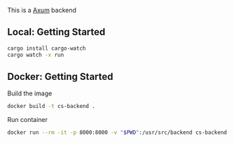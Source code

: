 This is a [Axum](https://docs.rs/axum/latest/axum/index.html) backend

## Local: Getting Started

```bash
cargo install cargo-watch
cargo watch -x run
```

## Docker: Getting Started

Build the image

```bash
docker build -t cs-backend .
```

Run container

```bash
docker run --rm -it -p 8000:8000 -v "$PWD":/usr/src/backend cs-backend
```
